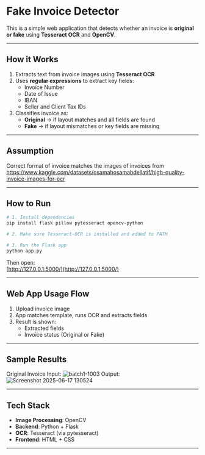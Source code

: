 # Fake Invoice Detector

This is a simple web application that detects whether an invoice is **original or fake** using **Tesseract OCR** and **OpenCV**.

---

## How it Works

1. Extracts text from invoice images using **Tesseract OCR**
2. Uses **regular expressions** to extract key fields:
   - Invoice Number
   - Date of Issue
   - IBAN
   - Seller and Client Tax IDs
3. Classifies invoice as:
   - **Original** -> if layout matches and all fields are found
   - **Fake** -> if layout mismatches or key fields are missing

---

## Assumption

Correct format of invoice matches the images of invoices from https://www.kaggle.com/datasets/osamahosamabdellatif/high-quality-invoice-images-for-ocr

---

## How to Run

```bash
# 1. Install dependencies
pip install flask pillow pytesseract opencv-python

# 2. Make sure Tesseract-OCR is installed and added to PATH

# 3. Run the Flask app
python app.py
```

Then open:  
[http://127.0.0.1:5000/](http://127.0.0.1:5000/)

---

## Web App Usage Flow

1. Upload invoice image
2. App matches template, runs OCR and extracts fields
3. Result is shown:
   - Extracted fields
   - Invoice status (Original or Fake)

---

## Sample Results

Original Invoice Input:
![batch1-1003](https://github.com/user-attachments/assets/6f813408-e2a4-4a07-b38d-2ea5959a6692)
Output:
![Screenshot 2025-06-17 130524](https://github.com/user-attachments/assets/7045c56c-f30e-454e-9407-c9238c9618a6)

---

## Tech Stack

- **Image Processing**: OpenCV
- **Backend**: Python + Flask
- **OCR**: Tesseract (via pytesseract)
- **Frontend**: HTML + CSS

---
